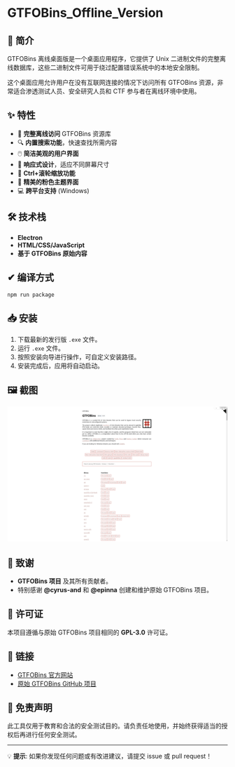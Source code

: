 # GTFOBins_Offline_Version

## 📖 简介
GTFOBins 离线桌面版是一个桌面应用程序，它提供了 Unix 二进制文件的完整离线数据库，这些二进制文件可用于绕过配置错误系统中的本地安全限制。

这个桌面应用允许用户在没有互联网连接的情况下访问所有 GTFOBins 资源，非常适合渗透测试人员、安全研究人员和 CTF 参与者在离线环境中使用。

## ✨ 特性
- 🔄 **完整离线访问** GTFOBins 资源库
- 🔍 **内置搜索功能**，快速查找所需内容
- 🖱️ **简洁美观的用户界面**
- 📱 **响应式设计**，适应不同屏幕尺寸
- 🔎 **Ctrl+滚轮缩放功能**
- 🎨 **精美的粉色主题界面**
- 💻 **跨平台支持** (Windows)

## 🛠️ 技术栈
- **Electron**
- **HTML/CSS/JavaScript**
- **基于 GTFOBins 原始内容**

## ✔ 编译方式
```
npm run package
```

## 📥 安装
1. 下载最新的发行版 `.exe` 文件。
2. 运行 `.exe` 文件。
3. 按照安装向导进行操作，可自定义安装路径。
4. 安装完成后，应用将自动启动。

## 🖼️ 截图
![image-20250310182951535](https://github.com/xyaxxya/PicGo/raw/main/img/image-20250310182951535.png)

## 🙏 致谢
- **GTFOBins 项目** 及其所有贡献者。
- 特别感谢 **@cyrus-and** 和 **@epinna** 创建和维护原始 GTFOBins 项目。

## 📜 许可证
本项目遵循与原始 GTFOBins 项目相同的 **GPL-3.0** 许可证。

## 🔗 链接
- [GTFOBins 官方网站](https://gtfobins.github.io/)
- [原始 GTFOBins GitHub 项目](https://github.com/GTFOBins/GTFOBins.github.io)

## 📝 免责声明
此工具仅用于教育和合法的安全测试目的。请负责任地使用，并始终获得适当的授权后再进行任何安全测试。

---
💡 **提示**: 如果你发现任何问题或有改进建议，请提交 issue 或 pull request！

